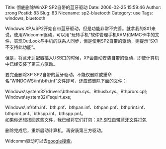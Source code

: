 Title: 彻底删除WinXP SP2自带的蓝牙驱动
Date: 2006-02-25 15:59:46
Author: zrong
Postid: 83
Slug: 83
Nicename: sp2-bluetooth
Category: use
Tags: windows, bluetooth

Windows
XP从SP2开始自带蓝牙驱动，但是功能非常不完善。就拿我的SX1来说，使用Widcomm驱动，可以用“玩转手机”软件管理手机RAM和MMC卡中的文件，实现OutLook与手机的联系人同步，但是使用SP2自带的驱动，则提示“SX1不支持此功能”。

但是，将蓝牙适配器插入USB口的时候，XP会自动安装自带的驱动，即使计算机中已经安装了第三方驱动。

要完全删除XP
SP2自带的蓝牙驱动，不能仅删除或重命名“WINDOWS\\inf\\bth.inf”文件即可，还应该删除下面的文件：

Windows\\system32\\drivers\\bthenum.sys、Bthusb.sys、Bthprors.cpl;  
Windows\\system32\\Fsquirt.exe;  

Windows\\inf\\bth.inf、bth.pnf、bthpan.inf、bthpan.pnf、bthprint.inf、bthprint.pnf、bthspp.inf、bthspp.pnf。  
如果你还想找回这些文件，我已经将它们打包：<span id="p84">[XP
SP2自带蓝牙文件打包](/wp-content/uploads/2006/02/sp2bluetooth.zip)</span>

删除完成后，重新启动计算机，再安装第三方驱动。

Widcomm驱动可以去[google搜索](http://www.google.com.hk/search?hl=zh-CN&newwindow=1&safe=strict&&sa=X&ei=LaplTabLEIesvgOjivGrBg&ved=0CCkQBSgA&q=widcomm&spell=1)。

